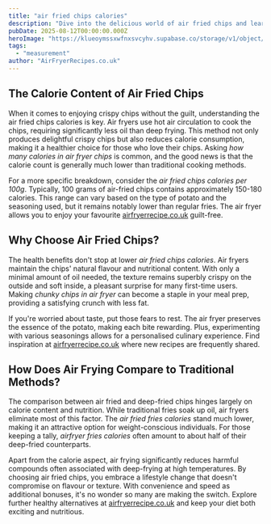 ```yaml
---
title: "air fried chips calories"
description: "Dive into the delicious world of air fried chips and learn about their calorie content. We'll explore the benefits of using an air fryer and why these chips are a healthier alternative to traditional methods. Perfect for those watching their calorie intake!"
pubDate: 2025-08-12T00:00:00.000Z
heroImage: "https://klueoymssxwfnxsvcyhv.supabase.co/storage/v1/object/public/md/air-fried-chips-calories-948fbd99.png"
tags:
  - "measurement"
author: "AirFryerRecipes.co.uk"
---
```


<h2 id="">The Calorie Content of Air Fried Chips</h2><p id="">When it comes to enjoying crispy chips without the guilt, understanding the air fried chips calories is key. Air fryers use hot air circulation to cook the chips, requiring significantly less oil than deep frying. This method not only produces delightful crispy chips but also reduces calorie consumption, making it a healthier choice for those who love their chips. Asking <em id="">how many calories in air fryer chips</em> is common, and the good news is that the calorie count is generally much lower than traditional cooking methods.</p><p id="">For a more specific breakdown, consider the <em id="">air fried chips calories per 100g</em>. Typically, 100 grams of air-fried chips contains approximately 150-180 calories. This range can vary based on the type of potato and the seasoning used, but it remains notably lower than regular fries. The air fryer allows you to enjoy your favourite <a href="https://www.airfryerrecipe.co.uk/" id="">airfryerrecipe.co.uk</a> guilt-free.</p><h2 id="">Why Choose Air Fried Chips?</h2><p id="">The health benefits don't stop at lower <em id="">air fried chips calories</em>. Air fryers maintain the chips' natural flavour and nutritional content. With only a minimal amount of oil needed, the texture remains superbly crispy on the outside and soft inside, a pleasant surprise for many first-time users. Making <em id="">chunky chips in air fryer</em> can become a staple in your meal prep, providing a satisfying crunch with less fat.</p><p id="">If you're worried about taste, put those fears to rest. The air fryer preserves the essence of the potato, making each bite rewarding. Plus, experimenting with various seasonings allows for a personalised culinary experience. Find inspiration at <a href="https://www.airfryerrecipe.co.uk/" id="">airfryerrecipe.co.uk</a> where new recipes are frequently shared.</p><h2 id="">How Does Air Frying Compare to Traditional Methods?</h2><p id="">The comparison between air fried and deep-fried chips hinges largely on calorie content and nutrition. While traditional fries soak up oil, air fryers eliminate most of this factor. The <em id="">air fried fries calories</em> stand much lower, making it an attractive option for weight-conscious individuals. For those keeping a tally, <em id="">airfryer fries calories</em> often amount to about half of their deep-fried counterparts.</p><p id="">Apart from the calorie aspect, air frying significantly reduces harmful compounds often associated with deep-frying at high temperatures. By choosing air fried chips, you embrace a lifestyle change that doesn't compromise on flavour or texture. With convenience and speed as additional bonuses, it's no wonder so many are making the switch. Explore further healthy alternatives at <a href="https://www.airfryerrecipe.co.uk/" id="">airfryerrecipe.co.uk</a> and keep your diet both exciting and nutritious.</p>